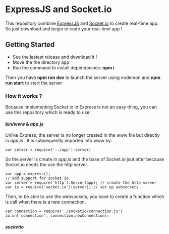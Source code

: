 # ExpressJS and Socket.io

This repository combine [ExpressJS](http://expressjs.com/) and [Socket.io](https://socket.io/) to create real-time app.
So just download and begin to code your real-time app ! 

## Getting Started

* See the lastest release and download it !
* Move the the directory app
* Run the command to install dependancies: **npm i**

Then you have **npm run dev** to launch the server using nodemon and **npm run start** to start the server

### How it works ?

Because implementing Socket.io in Express is not an easy thing, you can use this repository which is ready to use!

#### *bin/www* & *app.js*

Unlike Express, the server is no longer created in the www file but directly in *app.js* . It is subsequently imported into www by:
```
var server = require('../app').server;
```

So the server is create in *app.js* and the base of Socket.io jsut after because Socket.io needs the use the http server.
```
var app = express();
// add support for socket.io
var server = require('http').Server(app); // create the http server
var io = require('socket.io')(server); // set up websockets
```

Then, to be able to use the websockets, you have to create a function which is call when there is a new connection.
```
var connection = require('./socketio/connection.js')
io.on('connection', connection.newConnection);
```

#### *socketio*

